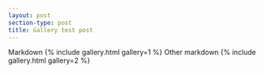 ```yaml
---
layout: post
section-type: post
title: Gallery test post
---
```

Markdown
{% include gallery.html  gallery=1 %}
Other markdown
{% include gallery.html  gallery=2 %}
